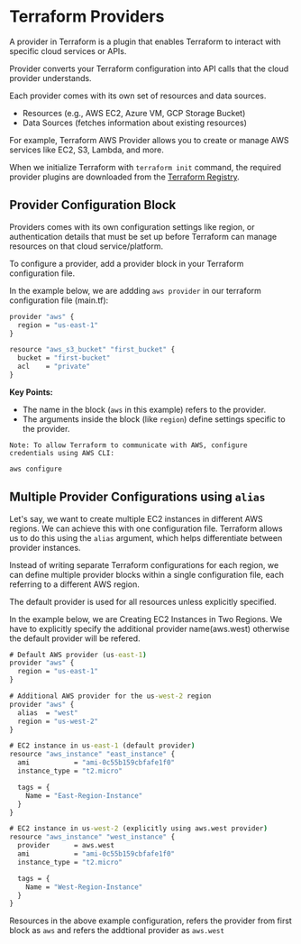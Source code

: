 # Terraform Providers

A provider in Terraform is a plugin that enables Terraform to interact with specific cloud services or APIs. 

Provider converts your Terraform configuration into API calls that the cloud provider understands.

Each provider comes with its own set of resources and data sources.
- Resources (e.g., AWS EC2, Azure VM, GCP Storage Bucket)
- Data Sources (fetches information about existing resources)

For example, Terraform AWS Provider allows you to create or manage AWS services like EC2, S3, Lambda, and more. 

When we initialize Terraform with `terraform init` command, the required provider plugins are downloaded from the [Terraform Registry](https://registry.terraform.io/browse/providers).

## Provider Configuration Block
Providers comes with its own configuration settings like region, or authentication details that must be set up before Terraform can manage resources on that cloud service/platform.

To configure a provider, add a provider block in your Terraform configuration file. 

In the example below, we are addding `aws provider` in our terraform configuration file (main.tf):

```cmd
provider "aws" {
  region = "us-east-1"
}

resource "aws_s3_bucket" "first_bucket" {
  bucket = "first-bucket"
  acl    = "private"
}
```

**Key Points:**

- The name in the block (`aws` in this example) refers to the provider.
- The arguments inside the block (like `region`) define settings specific to the provider.

`Note: To allow Terraform to communicate with AWS, configure credentials using AWS CLI:`
```cmd
aws configure
```

## Multiple Provider Configurations using `alias`

Let's say, we want to create multiple EC2 instances in different AWS regions. We can achieve this with one configuration file. Terraform allows us to do this using the `alias` argument, which helps differentiate between provider instances.

Instead of writing separate Terraform configurations for each region, we can define multiple provider blocks within a single configuration file, each referring to a different AWS region.

The default provider is used for all resources unless explicitly specified.

In the example below, we are Creating EC2 Instances in Two Regions. We have to explicitly specify the additional provider name(aws.west) otherwise the default provider will be refered.

```cmd
# Default AWS provider (us-east-1)
provider "aws" {
  region = "us-east-1"
}

# Additional AWS provider for the us-west-2 region
provider "aws" {
  alias  = "west"
  region = "us-west-2"
}

# EC2 instance in us-east-1 (default provider)
resource "aws_instance" "east_instance" {
  ami           = "ami-0c55b159cbfafe1f0"
  instance_type = "t2.micro"

  tags = {
    Name = "East-Region-Instance"
  }
}

# EC2 instance in us-west-2 (explicitly using aws.west provider)
resource "aws_instance" "west_instance" {
  provider      = aws.west
  ami           = "ami-0c55b159cbfafe1f0"
  instance_type = "t2.micro"

  tags = {
    Name = "West-Region-Instance"
  }
}
```

Resources in the above example configuration, refers the provider from first block as `aws` and refers the addtional provider as `aws.west`
